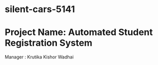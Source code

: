 # silent-cars-5141
# Project Name: Automated Student Registration System
Manager : Krutika Kishor Wadhai
